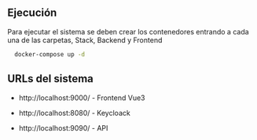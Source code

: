 ## Ejecución

Para ejecutar el sistema se deben crear los contenedores entrando a cada una de las carpetas, Stack, Backend y Frontend

```bash
  docker-compose up -d
```


## URLs del sistema

- http://localhost:9000/ - Frontend Vue3

- http://localhost:8080/ - Keycloack

- http://localhost:9090/ - API


